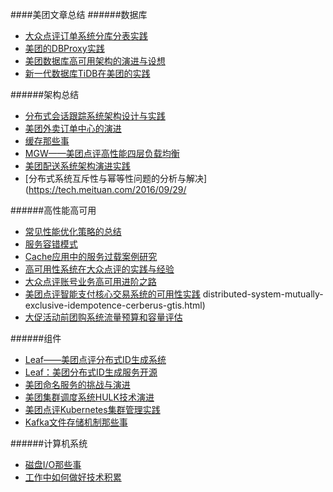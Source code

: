 ####美团文章总结
######数据库
- [大众点评订单系统分库分表实践](https://tech.meituan.com/2016/11/18/dianping-order-db-sharding.html)
- [美团的DBProxy实践](https://tech.meituan.com/2016/09/09/dbproxy-introduction.html)
- [美团数据库高可用架构的演进与设想](https://tech.meituan.com/2017/06/29/database-availability-architecture.html)
- [新一代数据库TiDB在美团的实践](https://tech.meituan.com/2018/11/22/mysql-pingcap-practice.html)

######架构总结
- [分布式会话跟踪系统架构设计与实践](https://tech.meituan.com/2016/10/14/mt-mtrace.html)
- [美团外卖订单中心的演进](https://tech.meituan.com/2016/09/09/mt-waimai-order-evolution.html)
- [缓存那些事](https://tech.meituan.com/2017/03/17/cache-about.html)
- [MGW——美团点评高性能四层负载均衡](https://tech.meituan.com/2017/01/05/mgw.html)
- [美团配送系统架构演进实践](https://tech.meituan.com/2018/07/26/peisong-sys-arch-evolution.html)
- [分布式系统互斥性与幂等性问题的分析与解决](https://tech.meituan.com/2016/09/29/

######高性能高可用
- [常见性能优化策略的总结](https://tech.meituan.com/2016/12/02/performance-tunning.html)
- [服务容错模式](https://tech.meituan.com/2016/11/11/service-fault-tolerant-pattern.html)
- [Cache应用中的服务过载案例研究](https://tech.meituan.com/2016/06/16/avalanche-study.html)
- [高可用性系统在大众点评的实践与经验](https://tech.meituan.com/2016/02/04/high-availability-systems-dianping.html)
- [大众点评账号业务高可用进阶之路](https://tech.meituan.com/2018/05/31/dp-account-high-avaliable-road.html)
- [美团点评智能支付核心交易系统的可用性实践](https://tech.meituan.com/2018/04/19/trade-high-availability-in-action.html)
distributed-system-mutually-exclusive-idempotence-cerberus-gtis.html)
- [大促活动前团购系统流量预算和容量评估](https://tech.meituan.com/2016/09/28/stress-test-before-promotion.html)

######组件
- [Leaf——美团点评分布式ID生成系统](https://tech.meituan.com/2017/04/21/mt-leaf.html)
- [Leaf：美团分布式ID生成服务开源](https://tech.meituan.com/2019/03/07/open-source-project-leaf.html)
- [美团命名服务的挑战与演进](https://tech.meituan.com/2020/05/14/octo-mns-2.0.html)
- [美团集群调度系统HULK技术演进](https://tech.meituan.com/2019/09/12/hulk-technology-evolution.html)
- [美团点评Kubernetes集群管理实践](https://tech.meituan.com/2019/08/22/kubernetes-cluster-management-practice.html)
- [Kafka文件存储机制那些事](https://tech.meituan.com/2015/01/13/kafka-fs-design-theory.html)

######计算机系统
- [磁盘I/O那些事](https://tech.meituan.com/2017/05/19/about-desk-io.html)
- [工作中如何做好技术积累](https://tech.meituan.com/2018/04/16/study-vs-work.html)




